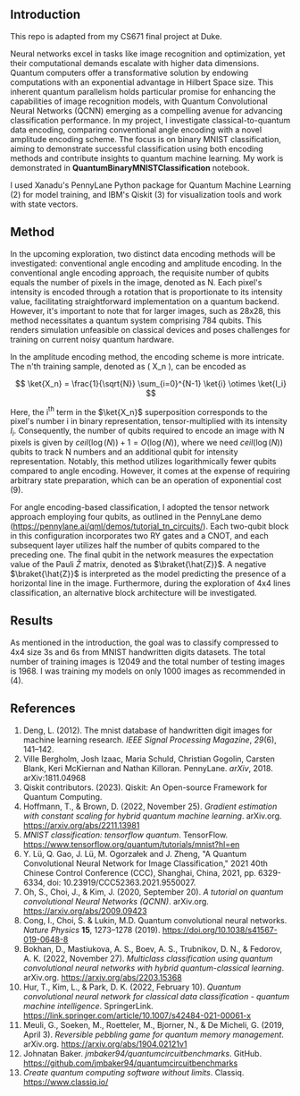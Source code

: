 ## Introduction

This repo is adapted from my CS671 final project at Duke.

Neural networks excel in tasks like image recognition and optimization, yet their computational demands escalate with higher data dimensions. Quantum computers offer a transformative solution by endowing computations with an exponential advantage in Hilbert Space size. This inherent quantum parallelism holds particular promise for enhancing the capabilities of image recognition models, with Quantum Convolutional Neural Networks (QCNN) emerging as a compelling avenue for advancing classification performance. In my project, I investigate classical-to-quantum data encoding, comparing conventional angle encoding with a novel amplitude encoding scheme. The focus is on binary MNIST classification, aiming to demonstrate successful classification using both encoding methods and contribute insights to quantum machine learning. My work is demonstrated in **QuantumBinaryMNISTClassification** notebook.

I used Xanadu's PennyLane Python package for Quantum Machine Learning (2) for model training, and IBM's Qiskit (3) for visualization tools and work with state vectors.

## Method

In the upcoming exploration, two distinct data encoding methods will be investigated: conventional angle encoding and amplitude encoding. In the conventional angle encoding approach, the requisite number of qubits equals the number of pixels in the image, denoted as N. Each pixel's intensity is encoded through a rotation that is proportionate to its intensity value, facilitating straightforward implementation on a quantum backend. However, it's important to note that for larger images, such as 28x28, this method necessitates a quantum system comprising 784 qubits. This renders simulation unfeasible on classical devices and poses challenges for training on current noisy quantum hardware.

In the amplitude encoding method, the encoding scheme is more intricate. The n'th training sample, denoted as \( X_n \), can be encoded as 

$$
\ket{X_n} = \frac{1}{\sqrt{N}} \sum_{i=0}^{N-1} \ket{i} \otimes \ket{I_i}
$$

Here, the i$^{\text{th}}$ term in the $\ket{X_n}$ superposition corresponds to the pixel's number i in binary representation, tensor-multiplied with its intensity $I_i$. Consequently, the number of qubits required to encode an image with N pixels is given by $ceil(\log(N))+1=O(\log(N))$, where we need $ceil(\log(N))$ qubits to track N numbers and an additional qubit for intensity representation. Notably, this method utilizes logarithmically fewer qubits compared to angle encoding. However, it comes at the expense of requiring arbitrary state preparation, which can be an operation of exponential cost (9).

For angle encoding-based classification, I adopted the tensor network approach employing four qubits, as outlined in the PennyLane demo (https://pennylane.ai/qml/demos/tutorial_tn_circuits/). Each two-qubit block in this configuration incorporates two RY gates and a CNOT, and each subsequent layer utilizes half the number of qubits compared to the preceding one. The final qubit in the network measures the expectation value of the Pauli $\hat{Z}$ matrix, denoted as $\braket{\hat{Z}}$. A negative $\braket{\hat{Z}}$ is interpreted as the model predicting the presence of a horizontal line in the image. Furthermore, during the exploration of 4x4 lines classification, an alternative block architecture will be investigated.

## Results

As mentioned in the introduction, the goal was to classify compressed to 4x4 size 3s and 6s from MNIST handwritten digits datasets. The total number of training images is 12049 and the total number of testing images is 1968. I was training my models on only 1000 images as recommended in (4).

## References 

1) Deng, L. (2012). The mnist database of handwritten digit images for machine learning research. *IEEE Signal Processing Magazine*, *29*(6), 141–142.
2) Ville Bergholm, Josh Izaac, Maria Schuld, Christian Gogolin, Carsten Blank, Keri McKiernan and Nathan Killoran. PennyLane. *arXiv*, 2018. arXiv:1811.04968
3) Qiskit contributors. (2023). Qiskit: An Open-source Framework for Quantum Computing.
4) Hoffmann, T., & Brown, D. (2022, November 25). *Gradient estimation with constant scaling for hybrid quantum machine learning*. arXiv.org. https://arxiv.org/abs/2211.13981
5) *MNIST classification: tensorflow quantum*. TensorFlow. https://www.tensorflow.org/quantum/tutorials/mnist?hl=en 
6) Y. Lü, Q. Gao, J. Lü, M. Ogorzałek and J. Zheng, "A Quantum Convolutional Neural Network for Image Classification," 2021 40th Chinese Control Conference (CCC), Shanghai, China, 2021, pp. 6329-6334, doi: 10.23919/CCC52363.2021.9550027.
7) Oh, S., Choi, J., & Kim, J. (2020, September 20). *A tutorial on quantum convolutional Neural Networks (QCNN)*. arXiv.org. https://arxiv.org/abs/2009.09423 
8) Cong, I., Choi, S. & Lukin, M.D. Quantum convolutional neural networks. *Nature Physics* **15**, 1273–1278 (2019). https://doi.org/10.1038/s41567-019-0648-8
9) Bokhan, D., Mastiukova, A. S., Boev, A. S., Trubnikov, D. N., & Fedorov, A. K. (2022, November 27). *Multiclass classification using quantum convolutional neural networks with hybrid quantum-classical learning*. arXiv.org. https://arxiv.org/abs/2203.15368 
10) Hur, T., Kim, L., & Park, D. K. (2022, February 10). *Quantum convolutional neural network for classical data classification - quantum machine intelligence*. SpringerLink. https://link.springer.com/article/10.1007/s42484-021-00061-x 
11) Meuli, G., Soeken, M., Roetteler, M., Bjorner, N., & De Micheli, G. (2019, April 3). *Reversible pebbling game for quantum memory management*. arXiv.org. https://arxiv.org/abs/1904.02121v1 
12) Johnatan Baker. *jmbaker94/quantumcircuitbenchmarks*. GitHub. https://github.com/jmbaker94/quantumcircuitbenchmarks 
13) *Create quantum computing software without limits*. Classiq. https://www.classiq.io/ 
